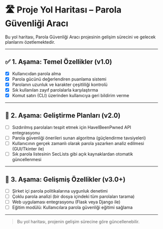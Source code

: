 # 🛣️ Proje Yol Haritası – Parola Güvenliği Aracı

Bu yol haritası, Parola Güvenliği Aracı projesinin gelişim sürecini ve gelecek planlarını özetlemektedir.

---

## ✅ 1. Aşama: Temel Özellikler (v1.0)

- [x] Kullanıcıdan parola alma
- [x] Parola gücünü değerlendiren puanlama sistemi
- [x] Parolanın uzunluk ve karakter çeşitliliği kontrolü
- [x] Sık kullanılan zayıf parolalarla karşılaştırma
- [x] Komut satırı (CLI) üzerinden kullanıcıya geri bildirim verme

---

## 🔄 2. Aşama: Geliştirme Planları (v2.0)

- [ ] Sızdırılmış parolaları tespit etmek için HaveIBeenPwned API entegrasyonu
- [ ] Parola güvenliği önerileri sunan algoritma (güçlendirme tavsiyeleri)
- [ ] Kullanıcının gerçek zamanlı olarak parola yazarken analiz edilmesi (GUI/Tkinter ile)
- [ ] Sık parola listesinin SecLists gibi açık kaynaklardan otomatik güncellenmesi

---

## 🌟 3. Aşama: Gelişmiş Özellikler (v3.0+)

- [ ] Şirket içi parola politikalarına uygunluk denetimi
- [ ] Çoklu parola analizi (bir dosya içindeki tüm parolaları tarama)
- [ ] Web uygulaması entegrasyonu (Flask veya Django ile)
- [ ] Eğitim modülü: Kullanıcılara parola güvenliği eğitimi sağlama

---

> Bu yol haritası, projenin gelişim sürecine göre güncellenebilir.
